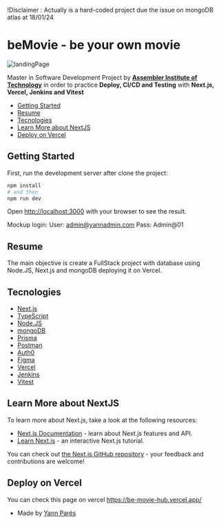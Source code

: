 !Disclaimer : Actually is a hard-coded project due the issue on mongoDB atlas at 18/01/24

# beMovie - be your own movie

![landingPage](https://i.gyazo.com/f5b2579731d9589391cf23d3d897fb05.jpg)

Master in Software Development Project by **[Assembler Institute of Technology](https://assemblerinstitute.com/)** in order to practice **Deploy, CI/CD and Testing** with **Next.js, Vercel, Jenkins and Vitest**  
  

  - [Getting Started](#getting-started)
  - [Resume](#resume)
  - [Tecnologies](#tecnologies)
  - [Learn More about NextJS](#learn-more-about-nextjs) 
  - [Deploy on Vercel](#deploy-on-vercel)



## Getting Started


First, run the development server after clone the project:

```bash
npm install
# and then
npm run dev

```

Open [http://localhost:3000](http://localhost:3000) with your browser to see the result.

Mockup login:
    User: admin@yannadmin.com
    Pass: Admin@01


## Resume

The main objective is create a FullStack project with database using Node.JS, Next.js and mongoDB deploying it on Vercel.


## Tecnologies

- [Next.js](https://nextjs.org/)
- [TypeScript](https://www.typescriptlang.org/)
- [Node.JS](https://nodejs.org/)
- [mongoDB](https://www.mongodb.com/es)
- [Prisma](https://www.prisma.io/)
- [Postman](https://www.postman.com/)
- [Auth0](https://auth0.com/)
- [Figma](https://www.figma.com/)
- [Vercel](https://vercel.com/)
- [Jenkins](https://www.jenkins.io/)
- [Vitest](https://vitest.dev/)


## Learn More about NextJS

To learn more about Next.js, take a look at the following resources:

- [Next.js Documentation](https://nextjs.org/docs) - learn about Next.js features and API.
- [Learn Next.js](https://nextjs.org/learn) - an interactive Next.js tutorial.

You can check out [the Next.js GitHub repository](https://github.com/vercel/next.js/) - your feedback and contributions are welcome!

## Deploy on Vercel

You can check this page on vercel https://be-movie-hub.vercel.app/


- Made by [Yann Parés](https://www.linkedin.com/in/ian-pares/)

